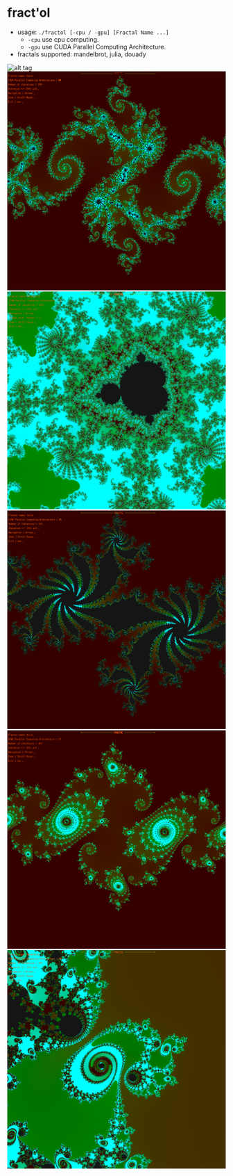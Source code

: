 fract'ol
=========

- usage: ```./fractol [-cpu / -gpu] [Fractal Name ...]```
	* ```-cpu```  use cpu computing.
	* ```-gpu```  use CUDA Parallel Computing Architecture.
- fractals supported: mandelbrot, julia, douady

![alt tag](img/fractol.gif)
![alt tag](img/sc1.png)
![alt tag](img/sc3.png)
![alt tag](img/sc2.png)
![alt tag](img/sc4.png)
![alt tag](img/sc5.png)
